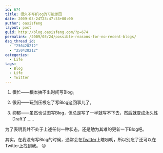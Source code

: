 ```yaml
---
id: 674
title: 很久不写Blog的可能原因
date: 2009-03-24T23:47:53+00:00
author: oasisfeng
layout: post
guid: http://blog.oasisfeng.com/?p=674
permalink: /2009/03/24/possible-reasons-for-no-recent-blogs/
dsq_thread_id:
  - "250428212"
  - "250428212"
categories:
  - Life
tags:
  - Blog
  - Life
  - Twitter
---
```

1. 很忙——根本抽不出时间写Blog。
  
2. 很闲——玩到压根忘了写Blog这回事儿了。
  
3. 抑郁——虽然也试图写Blog，但总是写了一半就写不下去，然后就变成永久性Draft了……

为了表明我并不处于上述任何一种状态，还是勉为其难的更新一下Blog吧。

其实，在我没有写Blog的时候，通常会在[Twitter](http://twitter.com/oasisfeng)上瞎唠叨，所以别忘了还可以在Twitter上找到我。 😉